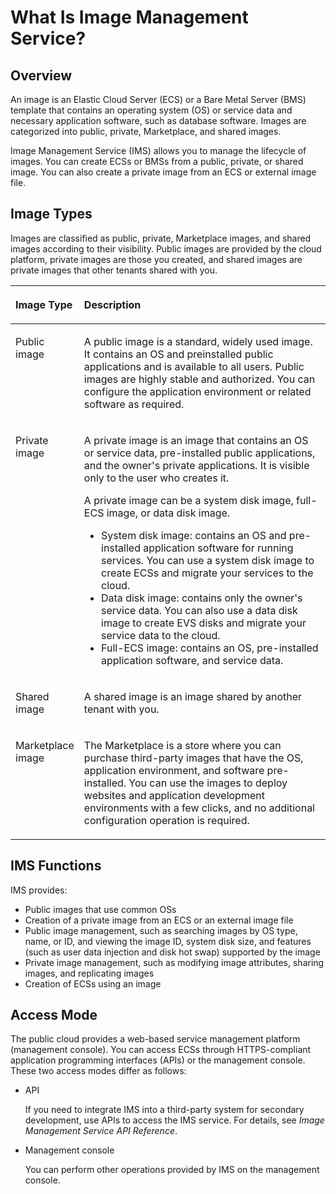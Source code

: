 # What Is Image Management Service?<a name="EN-US_TOPIC_0013901609"></a>

## Overview<a name="section1848290795755"></a>

An image is an Elastic Cloud Server \(ECS\) or a Bare Metal Server \(BMS\) template that contains an operating system \(OS\) or service data and necessary application software, such as database software. Images are categorized into public, private, Marketplace, and shared images.

Image Management Service \(IMS\) allows you to manage the lifecycle of images. You can create ECSs or BMSs from a public, private, or shared image. You can also create a private image from an ECS or external image file.

## Image Types<a name="section2445683595836"></a>

Images are classified as public, private, Marketplace images, and shared images according to their visibility. Public images are provided by the cloud platform, private images are those you created, and shared images are private images that other tenants shared with you.

<a name="en-us_topic_0029124570_en-us_topic_0029124523_table5687699412614"></a>
<table><thead align="left"><tr id="en-us_topic_0029124570_en-us_topic_0029124523_row6204106512614"><th class="cellrowborder" valign="top" width="18.990000000000002%" id="mcps1.1.3.1.1"><p id="en-us_topic_0029124570_en-us_topic_0029124523_p5927036212614"><a name="en-us_topic_0029124570_en-us_topic_0029124523_p5927036212614"></a><a name="en-us_topic_0029124570_en-us_topic_0029124523_p5927036212614"></a><strong id="b84235270695930"><a name="b84235270695930"></a><a name="b84235270695930"></a>Image Type</strong></p>
</th>
<th class="cellrowborder" valign="top" width="81.01%" id="mcps1.1.3.1.2"><p id="en-us_topic_0029124570_en-us_topic_0029124523_p3616998312614"><a name="en-us_topic_0029124570_en-us_topic_0029124523_p3616998312614"></a><a name="en-us_topic_0029124570_en-us_topic_0029124523_p3616998312614"></a><strong id="b84235270695939"><a name="b84235270695939"></a><a name="b84235270695939"></a>Description</strong></p>
</th>
</tr>
</thead>
<tbody><tr id="en-us_topic_0029124570_en-us_topic_0029124523_row4408748812614"><td class="cellrowborder" valign="top" width="18.990000000000002%" headers="mcps1.1.3.1.1 "><p id="en-us_topic_0029124570_en-us_topic_0029124523_p1431680712614"><a name="en-us_topic_0029124570_en-us_topic_0029124523_p1431680712614"></a><a name="en-us_topic_0029124570_en-us_topic_0029124523_p1431680712614"></a><span class="keyword" id="keyword1411468221151522"><a name="keyword1411468221151522"></a><a name="keyword1411468221151522"></a>Public image</span></p>
</td>
<td class="cellrowborder" valign="top" width="81.01%" headers="mcps1.1.3.1.2 "><p id="en-us_topic_0029124570_en-us_topic_0029124523_p1881068112614"><a name="en-us_topic_0029124570_en-us_topic_0029124523_p1881068112614"></a><a name="en-us_topic_0029124570_en-us_topic_0029124523_p1881068112614"></a>A public image is a standard, widely used image. It contains an OS and preinstalled public applications and is available to all users. Public images are highly stable and authorized. You can configure the application environment or related software as required.</p>
</td>
</tr>
<tr id="en-us_topic_0029124570_en-us_topic_0029124523_row3507840712614"><td class="cellrowborder" valign="top" width="18.990000000000002%" headers="mcps1.1.3.1.1 "><p id="en-us_topic_0029124570_en-us_topic_0029124523_p2277869512614"><a name="en-us_topic_0029124570_en-us_topic_0029124523_p2277869512614"></a><a name="en-us_topic_0029124570_en-us_topic_0029124523_p2277869512614"></a><span class="keyword" id="keyword1056511395151512"><a name="keyword1056511395151512"></a><a name="keyword1056511395151512"></a>Private image</span></p>
</td>
<td class="cellrowborder" valign="top" width="81.01%" headers="mcps1.1.3.1.2 "><p id="p6239130142016"><a name="p6239130142016"></a><a name="p6239130142016"></a>A private image is an image that contains an OS or service data, pre-installed public applications, and the owner's private applications. It is visible only to the user who creates it.</p>
<p id="p978715419106"><a name="p978715419106"></a><a name="p978715419106"></a>A private image can be a system disk image, full-ECS image, or data disk image.</p>
<a name="ul28904698175326"></a><a name="ul28904698175326"></a><ul id="ul28904698175326"><li>System disk image: contains an OS and pre-installed application software for running services. You can use a system disk image to create ECSs and migrate your services to the cloud.</li><li>Data disk image: contains only the owner's service data. You can also use a data disk image to create EVS disks and migrate your service data to the cloud.</li><li>Full-ECS image: contains an OS, pre-installed application software, and service data.</li></ul>
</td>
</tr>
<tr id="row22261334165248"><td class="cellrowborder" valign="top" width="18.990000000000002%" headers="mcps1.1.3.1.1 "><p id="p66134282165248"><a name="p66134282165248"></a><a name="p66134282165248"></a><span class="keyword" id="keyword290210687151536"><a name="keyword290210687151536"></a><a name="keyword290210687151536"></a>Shared image</span></p>
</td>
<td class="cellrowborder" valign="top" width="81.01%" headers="mcps1.1.3.1.2 "><p id="p7991323165259"><a name="p7991323165259"></a><a name="p7991323165259"></a>A shared image is an image shared by another tenant with you. </p>
</td>
</tr>
<tr id="row187861916172017"><td class="cellrowborder" valign="top" width="18.990000000000002%" headers="mcps1.1.3.1.1 "><p id="p578781642013"><a name="p578781642013"></a><a name="p578781642013"></a>Marketplace image</p>
</td>
<td class="cellrowborder" valign="top" width="81.01%" headers="mcps1.1.3.1.2 "><p id="p1878711169202"><a name="p1878711169202"></a><a name="p1878711169202"></a>The Marketplace is a store where you can purchase third-party images that have the OS, application environment, and software pre-installed. You can use the images to deploy websites and application development environments with a few clicks, and no additional configuration operation is required.</p>
</td>
</tr>
</tbody>
</table>

## IMS Functions<a name="section4762417995855"></a>

IMS provides:

-   Public images that use common OSs
-   Creation of a private image from an ECS or an external image file
-   Public image management, such as searching images by OS type, name, or ID, and viewing the image ID, system disk size, and features \(such as user data injection and disk hot swap\) supported by the image
-   Private image management, such as modifying image attributes, sharing images, and replicating images
-   Creation of ECSs using an image

## Access Mode<a name="section124941284376"></a>

The public cloud provides a web-based service management platform \(management console\). You can access ECSs through HTTPS-compliant application programming interfaces \(APIs\) or the management console. These two access modes differ as follows:

-   API

    If you need to integrate IMS into a third-party system for secondary development, use APIs to access the IMS service. For details, see  _Image Management Service API Reference_.

-   Management console

    You can perform other operations provided by IMS on the management console. 


